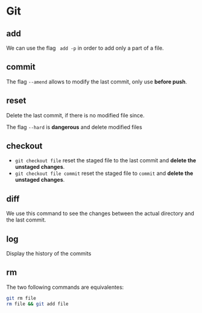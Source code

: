 # Git 

## add 

We can use the flag ` add -p` in order to add only a part of a file. 

## commit

The flag `--amend` allows to modify the last commit, only use **before push**.

## reset 

Delete the last commit, if there is no modified file since.

The flag `--hard` is **dangerous** and delete modified files

## checkout 

- `git checkout file` reset the staged file to the last commit and **delete the unstaged changes**.
- `git checkout file commit` reset the staged file to `commit` and **delete the unstaged changes**.

## diff 

We use this command to see the changes between the actual directory and the last commit.

## log 

Display the history of the commits

## rm 

The two following commands are equivalentes:
```sh
git rm file
rm file && git add file
```
